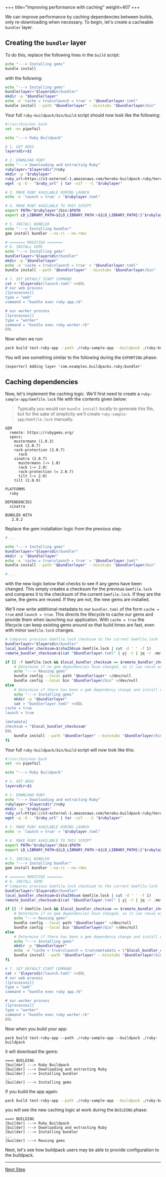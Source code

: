 +++
title="Improving performance with caching"
weight=407
+++

<!-- test:suite=create-buildpack;weight=7 -->

We can improve performance by caching dependencies between builds, only re-downloading when necessary. To begin, let's create a cacheable `bundler` layer.

## Creating the `bundler` layer

To do this, replace the following lines in the `build` script:

```bash
echo "---> Installing gems"
bundle install
```

with the following:

```bash
echo "---> Installing gems"
bundlerlayer="$layersdir/bundler"
mkdir -p "$bundlerlayer"
echo -e 'cache = true\nlaunch = true' > "$bundlerlayer.toml"
bundle install --path "$bundlerlayer" --binstubs "$bundlerlayer/bin"
```

Your full `ruby-buildpack/bin/build` script should now look like the following:

<!-- test:file=ruby-buildpack/bin/build -->
```bash
#!/usr/bin/env bash
set -eo pipefail

echo "---> Ruby Buildpack"

# 1. GET ARGS
layersdir=$1

# 2. DOWNLOAD RUBY
echo "---> Downloading and extracting Ruby"
rubylayer="$layersdir"/ruby
mkdir -p "$rubylayer"
ruby_url=https://s3-external-1.amazonaws.com/heroku-buildpack-ruby/heroku-18/ruby-2.5.1.tgz
wget -q -O - "$ruby_url" | tar -xzf - -C "$rubylayer"

# 3. MAKE RUBY AVAILABLE DURING LAUNCH
echo -e 'launch = true' > "$rubylayer.toml"

# 4. MAKE RUBY AVAILABLE TO THIS SCRIPT
export PATH="$rubylayer"/bin:$PATH
export LD_LIBRARY_PATH=${LD_LIBRARY_PATH:+${LD_LIBRARY_PATH}:}"$rubylayer/lib"

# 5. INSTALL BUNDLER
echo "---> Installing bundler"
gem install bundler --no-ri --no-rdoc

# ======= MODIFIED =======
# 6. INSTALL GEMS
echo "---> Installing gems"
bundlerlayer="$layersdir/bundler"
mkdir -p "$bundlerlayer"
echo -e 'cache = true\nlaunch = true' > "$bundlerlayer.toml"
bundle install --path "$bundlerlayer" --binstubs "$bundlerlayer/bin"

# 7. SET DEFAULT START COMMAND
cat > "$layersdir/launch.toml" <<EOL
# our web process
[[processes]]
type = "web"
command = "bundle exec ruby app.rb"

# our worker process
[[processes]]
type = "worker"
command = "bundle exec ruby worker.rb"
EOL
```

Now when we run:

<!-- test:exec -->
```bash
pack build test-ruby-app --path ./ruby-sample-app --buildpack ./ruby-buildpack
```

You will see something similar to the following during the `EXPORTING` phase:

<!-- test:assert=contains -->
```text
[exporter] Adding layer 'com.examples.buildpacks.ruby:bundler'
```

## Caching dependencies

Now, let's implement the caching logic. We'll first need to create a `ruby-sample-app/Gemfile.lock` file with the contents given below:

> Typically you would run `bundle install` locally to generate this file, but for the sake 
> of simplicity we'll create `ruby-sample-app/Gemfile.lock` manually.

<!-- test:file=ruby-sample-app/Gemfile.lock -->
```text
GEM
  remote: https://rubygems.org/
  specs:
    mustermann (1.0.3)
    rack (2.0.7)
    rack-protection (2.0.7)
      rack
    sinatra (2.0.7)
      mustermann (~> 1.0)
      rack (~> 2.0)
      rack-protection (= 2.0.7)
      tilt (~> 2.0)
    tilt (2.0.9)

PLATFORMS
  ruby

DEPENDENCIES
  sinatra

BUNDLED WITH
   2.0.2
```

Replace the gem installation logic from the previous step:

```bash
# ...

echo "---> Installing gems"
bundlerlayer="$layersdir/bundler"
mkdir -p "$bundlerlayer"
echo -e 'cache = true\nlaunch = true' > "$bundlerlayer.toml"
bundle install --path "$bundlerlayer" --binstubs "$bundlerlayer/bin"

# ...
```

with the new logic below that checks to see if any gems have been changed. This simply creates a checksum for the previous `Gemfile.lock` and compares it to the checksum of the current `Gemfile.lock`. If they are the same, the gems are reused. If they are not, the new gems are installed.

We'll now write additional metadata to our `bundler.toml` of the form `cache = true` and `launch = true`. This directs the lifecycle to cache our gems and provide them when launching our application. With `cache = true` the lifecycle can keep existing gems around so that build times are fast, even with minor `Gemfile.lock` changes.

```bash
# Compares previous Gemfile.lock checksum to the current Gemfile.lock
bundlerlayer="$layersdir/bundler"
local_bundler_checksum=$(sha256sum Gemfile.lock | cut -d ' ' -f 1) 
remote_bundler_checksum=$(cat "$bundlerlayer.toml" | yj -t | jq -r .metadata.checksum 2>/dev/null || echo 'not found')

if [[ -f Gemfile.lock && $local_bundler_checksum == $remote_bundler_checksum ]] ; then
    # Determine if no gem dependencies have changed, so it can reuse existing gems without running bundle install
    echo "---> Reusing gems"
    bundle config --local path "$bundlerlayer" >/dev/null
    bundle config --local bin "$bundlerlayer/bin" >/dev/null
else
    # Determine if there has been a gem dependency change and install new gems to the bundler layer; re-using existing and un-changed gems
    echo "---> Installing gems"
    mkdir -p "$bundlerlayer"
    cat > "bundlerlayer.toml" <<EOL
cache = true
launch = true

[metadata]
checksum = "$local_bundler_checkssum"
EOL
    bundle install --path "$bundlerlayer" --binstubs "$bundlerlayer/bin"
fi
```

Your full `ruby-buildpack/bin/build` script will now look like this:

<!-- test:file=ruby-buildpack/bin/build -->
```bash
#!/usr/bin/env bash
set -eo pipefail

echo "---> Ruby Buildpack"

# 1. GET ARGS
layersdir=$1

# 2. DOWNLOAD RUBY
echo "---> Downloading and extracting Ruby"
rubylayer="$layersdir"/ruby
mkdir -p "$rubylayer"
ruby_url=https://s3-external-1.amazonaws.com/heroku-buildpack-ruby/heroku-18/ruby-2.5.1.tgz
wget -q -O - "$ruby_url" | tar -xzf - -C "$rubylayer"

# 3. MAKE RUBY AVAILABLE DURING LAUNCH
echo -e 'launch = true' > "$rubylayer.toml"

# 4. MAKE RUBY AVAILABLE TO THIS SCRIPT
export PATH="$rubylayer"/bin:$PATH
export LD_LIBRARY_PATH=${LD_LIBRARY_PATH:+${LD_LIBRARY_PATH}:}"$rubylayer/lib"

# 5. INSTALL BUNDLER
echo "---> Installing bundler"
gem install bundler --no-ri --no-rdoc

# ======= MODIFIED =======
# 6. INSTALL GEMS
# Compares previous Gemfile.lock checksum to the current Gemfile.lock
bundlerlayer="$layersdir/bundler"
local_bundler_checksum=$(sha256sum Gemfile.lock | cut -d ' ' -f 1) 
remote_bundler_checksum=$(cat "$bundlerlayer.toml" | yj -t | jq -r .metadata 2>/dev/null || echo 'not found')

if [[ -f Gemfile.lock && $local_bundler_checksum == $remote_bundler_checksum ]] ; then
    # Determine if no gem dependencies have changed, so it can reuse existing gems without running bundle install
    echo "---> Reusing gems"
    bundle config --local path "$bundlerlayer" >/dev/null
    bundle config --local bin "$bundlerlayer/bin" >/dev/null
else
    # Determine if there has been a gem dependency change and install new gems to the bundler layer; re-using existing and un-changed gems
    echo "---> Installing gems"
    mkdir -p "$bundlerlayer"
    echo -e "cache = true\nlaunch = true\nmetadata = \"$local_bundler_checksum\"" > "$bundlerlayer.toml"
    bundle install --path "$bundlerlayer" --binstubs "$bundlerlayer/bin"
fi

# 7. SET DEFAULT START COMMAND
cat > "$layersdir/launch.toml" <<EOL
# our web process
[[processes]]
type = "web"
command = "bundle exec ruby app.rb"

# our worker process
[[processes]]
type = "worker"
command = "bundle exec ruby worker.rb"
EOL
```

Now when you build your app:

<!-- test:exec -->
```text
pack build test-ruby-app --path ./ruby-sample-app --buildpack ./ruby-buildpack
```

it will download the gems:

<!-- test:assert=contains;ignore-lines=... -->
```text
===> BUILDING
[builder] ---> Ruby Buildpack
[builder] ---> Downloading and extracting Ruby
[builder] ---> Installing bundler
...
[builder] ---> Installing gems
```

If you build the app again:

<!-- test:exec -->
```bash
pack build test-ruby-app --path ./ruby-sample-app --buildpack ./ruby-buildpack
```

you will see the new caching logic at work during the `BUILDING` phase:

<!-- test:assert=contains;ignore-lines=... -->
```text
===> BUILDING
[builder] ---> Ruby Buildpack
[builder] ---> Downloading and extracting Ruby
[builder] ---> Installing bundler
...
[builder] ---> Reusing gems
```

Next, let's see how buildpack users may be able to provide configuration to the buildpack.

---

<a href="/docs/buildpack-author-guide/create-buildpack/make-buildpack-configurable" class="button bg-pink">Next Step</a>
